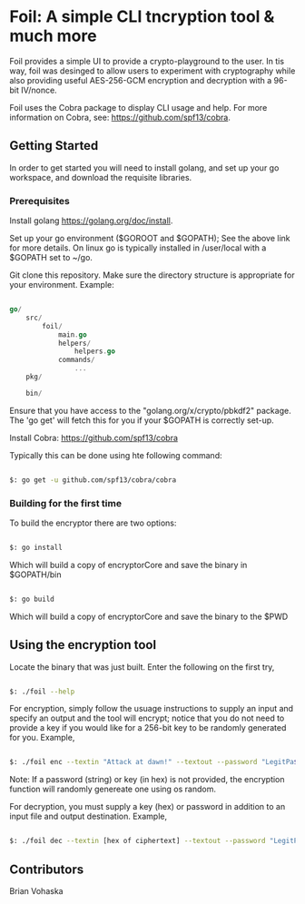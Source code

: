 # Foil: A simple CLI tncryption tool & much more

Foil provides a simple UI to provide a crypto-playground to the user. In tis way, foil was desinged to allow users to experiment with cryptography while also providing useful  AES-256-GCM encryption and decryption with a 96-bit IV/nonce.

Foil uses the Cobra package to display CLI usage and help. For more information on Cobra, see: <https://github.com/spf13/cobra>.

## Getting Started

In order to get started you will need to install golang, and set up your go workspace, and download the requisite libraries.

### Prerequisites

Install golang <https://golang.org/doc/install>.

Set up your go environment ($GOROOT and $GOPATH); See the above link for more details. On linux go is typically installed in /user/local with a $GOPATH set to ~/go.

Git clone this repository. Make sure the directory structure is appropriate for your environment. Example:

```go

go/
    src/
        foil/
            main.go
            helpers/
                helpers.go
            commands/
                ...
    pkg/

    bin/

```

Ensure that you have access to the "golang.org/x/crypto/pbkdf2" package. The 'go get' will fetch this for you if your $GOPATH is correctly set-up.

Install Cobra:  <https://github.com/spf13/cobra>

Typically this can be done using hte following command:

```bash

$: go get -u github.com/spf13/cobra/cobra

```

### Building for the first time

To build the encryptor there are two options:

```bash

$: go install

```

Which will build a copy of encryptorCore and save the binary in $GOPATH/bin

```bash

$: go build

```

Which will build a copy of encryptorCore and save the binary to the $PWD

## Using the encryption tool

Locate the binary that was just built. Enter the following on the first try,

```bash

$: ./foil --help

```

For encryption, simply follow the usuage instructions to supply an input and specify an output and the tool will encrypt; notice that you do not need to provide a key if you would like for a 256-bit key to be randomly generated for you. Example,

```bash

$: ./foil enc --textin "Attack at dawn!" --textout --password "LegitPa$$word1999" --adata "I love encryption"

```

Note: If a password (string) or key (in hex) is not provided, the encryption function will randomly genereate one using os random.

For decryption, you must supply a key (hex) or password in addition to an input file and output destination. Example,

```bash

$: ./foil dec --textin [hex of ciphertext] --textout --password "LegitPa$$word1999" --adata "I love encryption"

```

## Contributors

Brian Vohaska